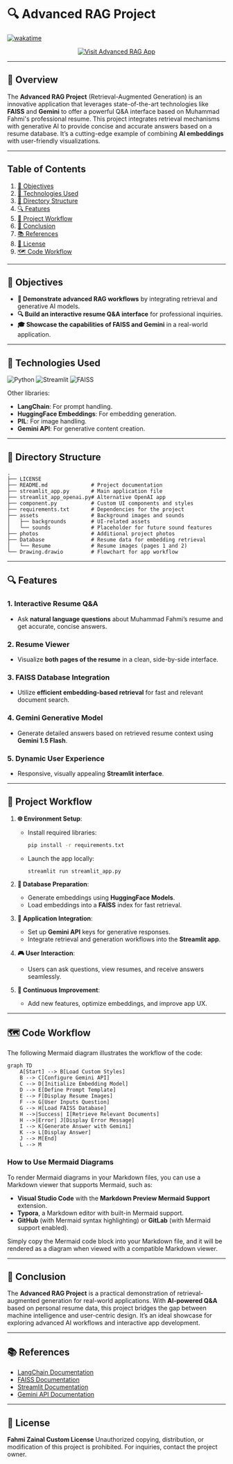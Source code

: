 # **🔍 Advanced RAG Project**
[![wakatime](https://wakatime.com/badge/user/ae82a943-125e-489a-a656-e35fe84d587b/project/5dd7cb9b-6471-4470-8eb9-06f7f1faf53d.svg)](https://wakatime.com/badge/user/ae82a943-125e-489a-a656-e35fe84d587b/project/5dd7cb9b-6471-4470-8eb9-06f7f1faf53d)

<!-- Badge to Visit Project -->
<div align="center">
    <a href="https://advanced-rag-project.streamlit.app/">
        <img src="https://img.shields.io/badge/Visit%20Advanced%20RAG%20App-brightgreen?style=for-the-badge&logo=streamlit" alt="Visit Advanced RAG App"/>
    </a>
</div>

---

## **📄 Overview**

The **Advanced RAG Project** (Retrieval-Augmented Generation) is an innovative application that leverages state-of-the-art technologies like **FAISS** and **Gemini** to offer a powerful Q&A interface based on Muhammad Fahmi's professional resume. This project integrates retrieval mechanisms with generative AI to provide concise and accurate answers based on a resume database. It’s a cutting-edge example of combining **AI embeddings** with user-friendly visualizations.

---

## **Table of Contents**

1. [🎯 Objectives](#-objectives)
2. [🔧 Technologies Used](#-technologies-used)
3. [📝 Directory Structure](#-directory-structure)
4. [🔍 Features](#-features)
5. [🔄 Project Workflow](#-project-workflow)
6. [🎉 Conclusion](#-conclusion)
7. [📚 References](#-references)
8. [📜 License](#-license)
9. [🗺️ Code Workflow](#-code-workflow)

---

## **🎯 Objectives**

- **🚀 Demonstrate advanced RAG workflows** by integrating retrieval and generative AI models.
- **🔍 Build an interactive resume Q&A interface** for professional inquiries.
- **🎓 Showcase the capabilities of FAISS and Gemini** in a real-world application.

---

## **🔧 Technologies Used**

![Python](https://img.shields.io/badge/python-3670A0?style=for-the-badge&logo=python&logoColor=ffdd54)
![Streamlit](https://img.shields.io/badge/Streamlit-%23FF4B4B.svg?style=for-the-badge&logo=Streamlit&logoColor=white)
![FAISS](https://img.shields.io/badge/FAISS-blue?style=for-the-badge&logo=)

Other libraries:
- **LangChain**: For prompt handling.
- **HuggingFace Embeddings**: For embedding generation.
- **PIL**: For image handling.
- **Gemini API**: For generative content creation.

---

## **📝 Directory Structure**

```plaintext
.
├── LICENSE
├── README.md              # Project documentation
├── streamlit_app.py       # Main application file
├── streamlit_app_openai.py# Alternative OpenAI app
├── component.py           # Custom UI components and styles
├── requirements.txt       # Dependencies for the project
├── assets                 # Background images and sounds
│   ├── backgrounds        # UI-related assets
│   └── sounds             # Placeholder for future sound features
├── photos                 # Additional project photos
├── Database               # Resume data for embedding retrieval
│   └── Resume             # Resume images (pages 1 and 2)
└── Drawing.drawio         # Flowchart for app workflow
```

---

## **🔍 Features**

### 1. **Interactive Resume Q&A**
- Ask **natural language questions** about Muhammad Fahmi’s resume and get accurate, concise answers.

### 2. **Resume Viewer**
- Visualize **both pages of the resume** in a clean, side-by-side interface.

### 3. **FAISS Database Integration**
- Utilize **efficient embedding-based retrieval** for fast and relevant document search.

### 4. **Gemini Generative Model**
- Generate detailed answers based on retrieved resume context using **Gemini 1.5 Flash**.

### 5. **Dynamic User Experience**
- Responsive, visually appealing **Streamlit interface**.

---

## **🔄 Project Workflow**

1. **🌐 Environment Setup**:
   - Install required libraries:

     ```bash
     pip install -r requirements.txt
     ```

   - Launch the app locally:

     ```bash
     streamlit run streamlit_app.py
     ```

2. **🔧 Database Preparation**:
   - Generate embeddings using **HuggingFace Models**.
   - Load embeddings into a **FAISS** index for fast retrieval.

3. **🚀 Application Integration**:
   - Set up **Gemini API** keys for generative responses.
   - Integrate retrieval and generation workflows into the **Streamlit app**.

4. **🎮 User Interaction**:
   - Users can ask questions, view resumes, and receive answers seamlessly.

5. **🔄 Continuous Improvement**:
   - Add new features, optimize embeddings, and improve app UX.

---

## **🗺️ Code Workflow**

The following Mermaid diagram illustrates the workflow of the code:

```mermaid
graph TD
    A[Start] --> B[Load Custom Styles]
    B --> C[Configure Gemini API]
    C --> D[Initialize Embedding Model]
    D --> E[Define Prompt Template]
    E --> F[Display Resume Images]
    F --> G[User Inputs Question]
    G --> H[Load FAISS Database]
    H -->|Success| I[Retrieve Relevant Documents]
    H -->|Error| J[Display Error Message]
    I --> K[Generate Answer with Gemini]
    K --> L[Display Answer]
    J --> M[End]
    L --> M
```

### How to Use Mermaid Diagrams

To render Mermaid diagrams in your Markdown files, you can use a Markdown viewer that supports Mermaid, such as:

- **Visual Studio Code** with the **Markdown Preview Mermaid Support** extension.
- **Typora**, a Markdown editor with built-in Mermaid support.
- **GitHub** (with Mermaid syntax highlighting) or **GitLab** (with Mermaid support enabled).

Simply copy the Mermaid code block into your Markdown file, and it will be rendered as a diagram when viewed with a compatible Markdown viewer.

---

## **🎉 Conclusion**

The **Advanced RAG Project** is a practical demonstration of retrieval-augmented generation for real-world applications. With **AI-powered Q&A** based on personal resume data, this project bridges the gap between machine intelligence and user-centric design. It’s an ideal showcase for exploring advanced AI workflows and interactive app development.

---

## **📚 References**

- [LangChain Documentation](https://docs.langchain.com/)
- [FAISS Documentation](https://faiss.ai/)
- [Streamlit Documentation](https://docs.streamlit.io/)
- [Gemini API Documentation](https://developers.google.com/genai)

---

## **📜 License**

**Fahmi Zainal Custom License**
Unauthorized copying, distribution, or modification of this project is prohibited. For inquiries, contact the project owner.
